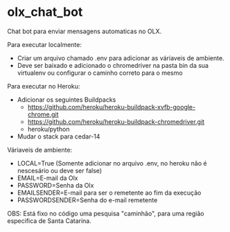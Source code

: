 # olx_chat_bot

Chat bot para enviar mensagens automaticas no OLX.

Para executar localmente:
* Criar um arquivo chamado .env para adicionar as váriaveis de ambiente.
* Deve ser baixado e adicionado o chromedriver na pasta bin da sua virtualenv ou configurar o caminho correto para o mesmo

Para executar no Heroku:
* Adicionar os seguintes Buildpacks
  * https://github.com/heroku/heroku-buildpack-xvfb-google-chrome.git
  * https://github.com/heroku/heroku-buildpack-chromedriver.git
  * heroku/python
* Mudar o stack para cedar-14 

Váriaveis de ambiente:
* LOCAL=True (Somente adicionar no arquivo .env, no heroku não é nescesário ou deve ser false)
* EMAIL=E-mail da Olx
* PASSWORD=Senha da Olx
* EMAILSENDER=E-mail para ser o remetente ao fim da execução
* PASSWORDSENDER=Senha do e-mail remetente

OBS: Está fixo no código uma pesquisa "caminhão", para uma região especifica de Santa Catarina.
